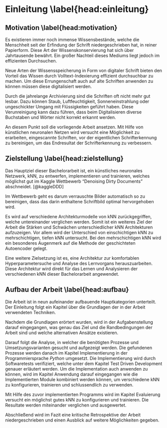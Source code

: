 # Einleitung \label{head:einleitung}

## Motivation \label{head:motivation}

Es existieren immer noch immense Wissensbestände, welche die Menschheit seit der Erfindung der Schrift niedergeschrieben hat, in reiner Papierform. Diese Art der Wissenskonservierung hat sich über Jahrtausende bewährt. Ein großer Nachteil dieses Mediums liegt jedoch im effizienten Durchsuchen.

Neue Arten der Wissensspeicherung in Form von digitaler Schrift bieten den Vorteil das Wissen durch Volltext-Indexierung effizient durchsuchbar zu machen. Um diese Errungenschaft auch auf alte Schriften anwenden zu können müssen diese digitalisiert werden.

Durch die jahrelange Archivierung sind die Schriften oft nicht mehr gut lesbar. Dazu können Staub, Luftfeuchtigkeit, Sonneneinstrahlung oder ungeschickter Umgang mit Flüssigkeiten geführt haben. Diese Verunreinigung kann dazu führen, dass beim Digitalisieren diverse Buchstaben und Wörter nicht korrekt erkannt werden.

An diesem Punkt soll die vorliegende Arbeit ansetzen. Mit Hilfe von künstlichen neuronalen Netzen wird versucht eine Möglichkeit zu erarbeiten, eingescannte Schriften, vor der eigentlichen Schrifterkennung zu bereinigen, um das Endresultat der Schrifterkennung zu verbessern.

## Zielstellung \label{head:zielstellung}

Das Hauptziel dieser Bachelorarbeit ist, ein künstliches neuronales Netzwerk, kNN, zu entwerfen, implementieren und
trainieren, welches möglichst gut im Kaggle Wettbewerb “Denoising Dirty Documents” abschneidet. [@kaggleDDD]

Im Wettbewerb geht es darum verrauschte Bilder automatisch so zu bereinigen, dass das darin enthaltene Schriftbild optimal hervorgehoben wird.

Es wird auf verschiedene Architekturmodelle von kNN zurückgegriffen, welche untereinander verglichen werden. Somit ist ein weiteres Ziel der Arbeit die Stärken und Schwächen unterschiedlicher kNN Architekturen aufzuzeigen. Vor allem wird der Unterschied von einschichtigen kNN zu mehrschichtigen, tiefen kNN untersucht. Bei den mehrschichtigen kNN wird ein besonderes Augenmerk auf die Methode der geschichteten Autoencoder gelegt.

Eine weitere Zielsetzung ist es, eine Architektur zur komfortablen Hyperparametersuche und Analyse des Lernvorgans herauszuarbeiten. Diese Architektur wird direkt für das Lernen und Analysieren der verschiedenen kNN dieser Bachelorarbeit angewendet.

## Aufbau der Arbeit \label{head:aufbau}

Die Arbeit ist in neun aufeinander aufbauende Hauptkategorien unterteilt. Der Einleitung folgt ein Kapitel über die Grundlagen der in der Arbeit verwendeten Techniken.

Nachdem die Grundlagen erörtert wurden, wird in der Aufgabenstellung darauf eingegangen, was genau das Ziel und die Randbedingungen der Arbeit sind und welche alternativen Ansätze existieren.

Darauf folgt die Analyse, in welcher die benötigten Prozesse und Umsetzungsvarianten gesucht und aufgezeigt werden. Die gefundenen Prozesse werden danach im Kapitel Implementierung in der Programmiersprache *Python* umgesetzt. Die Implementierung wird durch Softwaretests verifiziert, welche unter dem Kapitel Test Driven Development genauer erläutert werden. Um die Implementation auch anwenden zu können, wird im Kapitel Anwendung darauf eingegangen wie die Implementierten Module kombiniert werden können, um verschiedene kNN zu konfigurieren, trainieren und schlussendlich zu verwenden.

Mit Hilfe des zuvor implementierten Programms wird im Kapitel Evaluierung versucht ein möglichst gutes kNN zu konfigurieren und trainieren. Die Resultate werden miteinander verglichen und ausgewertet.

Abschließend wird im Fazit eine kritische Retrospektive der Arbeit niedergeschrieben und einen Ausblick auf weitere Möglichkeiten gegeben.


